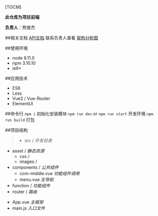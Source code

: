 [TOCM]

**此仓库为项目前端**

**负责人**：熊俊杰

##相关文档
[API文档](https://www.apiview.com/p/5156#/api/list "API文档") 联系负责人查看
[架构分析图](https://www.processon.com/view/link/596c804ce4b064b2bffd4598 "架构分析图")

##使用环境
- node 6.11.0
- npm 3.10.10
- ie9+

##应用技术
- ES6
- Less
- Vue2 / Vue-Router
- ElementUI

##命令行
`npm i` 初始化安装模块
`npm run dev` or `npm run start` 开发环境
`npm run build` 打包

##项目结构
>+ src / *开发目录*
 + asset / *静态资源*
   + css /
   + images /
 + components / *公共组件*
   - com-middle.vue *功能组件调用*
   - menu.vue *左导航*
 + function / *功能组件*
 + router / *路由*
 - App.vue *主框架*
 - main.js *入口文件*